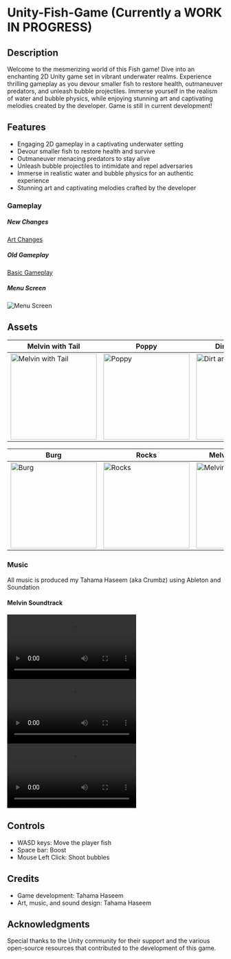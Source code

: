 

# Unity-Fish-Game (Currently a WORK IN PROGRESS)

## Description
Welcome to the mesmerizing world of this Fish game! Dive into an enchanting 2D Unity game set in vibrant underwater realms. Experience thrilling gameplay as you devour smaller fish to restore health, outmaneuver predators, and unleash bubble projectiles. Immerse yourself in the realism of water and bubble physics, while enjoying stunning art and captivating melodies created by the developer. Game is still in current development!

## Features
- Engaging 2D gameplay in a captivating underwater setting
- Devour smaller fish to restore health and survive
- Outmaneuver menacing predators to stay alive
- Unleash bubble projectiles to intimidate and repel adversaries
- Immerse in realistic water and bubble physics for an authentic experience
- Stunning art and captivating melodies crafted by the developer

### Gameplay

##### New Changes
[Art Changes](
https://github.com/tahamahaseem/Unity-Fish-Game/assets/52297139/daeab716-78ae-4ba6-a713-741f78dffc01)

##### Old Gameplay
[Basic Gameplay](https://github.com/tahamahaseem/Unity-Fish-Game/assets/52297139/ad3ecf63-fc69-495a-97bb-349aa4b7a41e)

##### Menu Screen
![Menu Screen](https://github.com/tahamahaseem/Unity-Fish-Game/assets/52297139/1be1e661-8b3d-44fb-b269-c1d8e2b2a007)


## Assets

| Melvin with Tail              | Poppy                       | Dirt and Grass               | Shroud Tiles - Brown          |
|------------------------------|-----------------------------|------------------------------|------------------------------|
| <img src="https://github.com/tahamahaseem/Unity-Fish-Game/assets/52297139/ecb6f5b0-1201-49a2-99a8-8dbaf83a5940" alt="Melvin with Tail" width="200" /> | <img src="https://github.com/tahamahaseem/Unity-Fish-Game/assets/52297139/d8fcc3d7-38ab-45e9-aad7-c344db6ae101" alt="Poppy" width="200" /> | <img src="https://github.com/tahamahaseem/Unity-Fish-Game/assets/52297139/5f4c326c-96e8-43cd-b958-e9386989c5a1" alt="Dirt and Grass" width="200" /> | <img src="https://github.com/tahamahaseem/Unity-Fish-Game/assets/52297139/0f67de09-fb3b-4386-a700-c7e2ad9e5612" alt="Shroud Tiles - Brown" width="200" /> |

| Burg                         | Rocks                       | Melvin Game Icon                    |
|------------------------------|-----------------------------|------------------------------|
| <img src="https://github.com/tahamahaseem/Unity-Fish-Game/assets/52297139/5750de76-700a-4fa2-970f-3300dc6cff84" alt="Burg" width="200" /> | <img src="https://github.com/tahamahaseem/Unity-Fish-Game/assets/52297139/6d22d1b9-af7b-40ee-a01f-b208e7f40fe7" alt="Rocks" width="200" /> | <img src="https://github.com/tahamahaseem/Unity-Fish-Game/assets/52297139/63f56c7c-89fd-4583-bd4a-9ad880df9dbe" alt="Melvin Dp" width="200" /> |

### Music

All music is produced my Tahama Haseem (aka Crumbz) using Ableton and Soundation

#### Melvin Soundtrack 

<video controls>
  <source src="https://github.com/tahamahaseem/Unity-Fish-Game/assets/52297139/ff45c5ca-f8da-4bb7-952f-772b1188cba6" type="video/mp4">
  Your browser does not support the video tag.
</video>

<video controls>
  <source src="https://github.com/tahamahaseem/Unity-Fish-Game/assets/52297139/2a422abc-e0bc-44bc-a4e2-f549dd4a79ec" type="video/mp4">
  Your browser does not support the video tag.
</video>

<video controls>
  <source src="https://github.com/tahamahaseem/Unity-Fish-Game/assets/52297139/9fba2ad3-d737-4c7b-9912-9ffd15c1350a" type="video/mp4">
  Your browser does not support the video tag.
</video>











## Controls
- WASD keys: Move the player fish
- Space bar: Boost
- Mouse Left Click: Shoot bubbles

## Credits
- Game development: Tahama Haseem
- Art, music, and sound design: Tahama Haseem

## Acknowledgments
Special thanks to the Unity community for their support and the various open-source resources that contributed to the development of this game.
